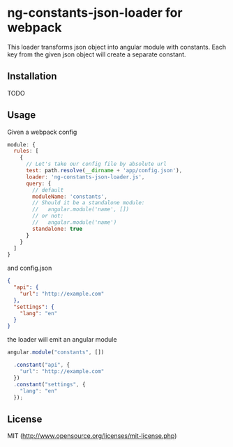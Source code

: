 # ng-constants-json-loader for webpack

This loader transforms json object into angular module with constants. Each key from the given json object will create a separate constant.

## Installation

TODO

## Usage

Given a webpack config

``` javascript
module: {
  rules: [
    {
      // Let's take our config file by absolute url
      test: path.resolve(__dirname + 'app/config.json'),
      loader: 'ng-constants-json-loader.js',
      query: {
        // default
        moduleName: 'constants',
        // Should it be a standalone module:
        //   angular.module('name', [])
        // or not:
        //   angular.module('name')
        standalone: true
      }
    }
  ]
}
```

and config.json

``` json
{
  "api": {
    "url": "http://example.com"
  }, 
  "settings": {
    "lang": "en"
  }
}
```

the loader will emit an angular module

``` javascript
angular.module("constants", [])

  .constant("api", {
    "url": "http://example.com"
  })
  .constant("settings", {
    "lang": "en"
  });
```

## License

MIT (http://www.opensource.org/licenses/mit-license.php)

